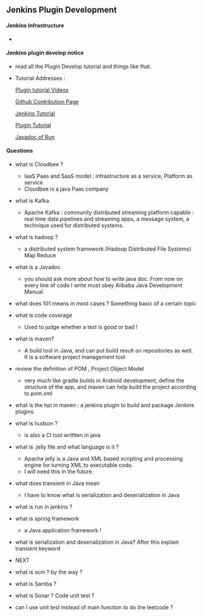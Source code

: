 ## Jenkins Plugin Development

#### Jenkins Infrastructure

- 

#### Jenkins plugin develop notice 

- read all the Plugin Develop tutorial and things like that.

- Tutorial Addresses : 

  [Plugin tutorial Videos](https://jenkins.io/blog/2017/08/07/intro-to-plugin-development/)

  [Github Contribution Page](https://github.com/jenkinsci/jenkins/blob/master/CONTRIBUTING.md)

  [Jenkins Tutorial](https://www.tutorialspoint.com/jenkins/)

  [Plugin Tutorial](https://jenkins.io/doc/developer/tutorial/)

  [Javadoc of Run](https://javadoc.jenkins-ci.org/hudson/model/Run.html)


#### Questions

- what is Cloudbee ? 

  - IaaS Paas and SaaS model :  infrastructure as a service, Platform as service 
  - Cloudbee is a java Paas company
- what is Kafka

  - Apache Kafka : community distributed streaming platform capable : real time data pipelines and streaming apps, a message system, a technique used for distributed systems.
- what is hadoop ? 

  - a distributed system framework.(Hadoop Distributed File Systems) Map Reduce
- what is a Javadoc

  - you should ask more about how to write java doc. From now on every line of code I write must obey Alibaba Java Development Manual.
- what does 101 means in most cases ?  Something basic of a certain topic
- what is code coverage

  - Used to judge whether a test is good or bad ! 
- what is maven?

  - A build tool in Java, and can put build result on repositories as well. It is a software project management tool
- review the definition of POM , Project Object Model 

  - very much like gradle builds in Android development, define the structure of the app, and maven can help build the project according to pom.xml
- what is the hpi in maven : a jenkins plugin to build and package Jenkins plugins.
- what is hudson ? 

  - is also a CI tool writtten in java
- what is .jelly file and what language is it ?

  - Apache jelly is a Java and XML based scripting and processing engine for turning XML to executable code.
  - I will need this in the future.
- what does transient in Java mean

  - I have to know what is serialization and deserialization in Java
- what is run in jenkins ? 
- what is spring framework

  - a Java application framework ! 
- what is serialization and deserialization in Java? After this explain transient keyword
- NEXT
- what is scm ? by the way ?
- what is Samba ? 
- what is Sonar ? Code unit test ?
- can I use unit test instead of main function to do the leetcode ?
